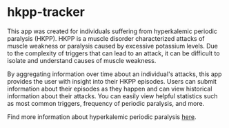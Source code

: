 # hkpp-tracker

This app was created for individuals suffering from hyperkalemic periodic paralysis (HKPP). HKPP is a muscle disorder characterized attacks of muscle weakness or paralysis caused by excessive potassium levels. Due to the complexity of triggers that can lead to an attack, it can be difficult to isolate and understand causes of muscle weakness.

By aggregating information over time about an individual's attacks, this app provides the user with insight into their HKPP episodes. Users can submit information about their episodes as they happen and can view historical information about their attacks. You can easily view helpful statistics such as most common triggers, frequency of periodic paralysis, and more.

Find more information about hyperkalemic periodic paralysis [here](https://hkpp.org/patients/hyperkpp-FAQ).
